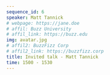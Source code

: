 ```yaml
---
sequence_id: 6
speaker: Matt Tannick
# webpage: https://jane.doe
# affil: Buzz University
# affil_link: https://buzz.edu
img: avatar.jpg
# affil2: BuzzFizz Corp
# affil2_link: https://buzzfizz.corp
title: Invited talk - Matt Tannick
time: 1500 - 1530
---
```

